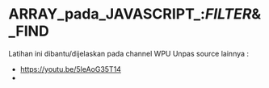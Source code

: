 # ARRAY_pada_JAVASCRIPT_:_FILTER_&_FIND
Latihan ini dibantu/dijelaskan pada channel WPU Unpas 
source lainnya :
- https://youtu.be/5leAoG35T14
- 